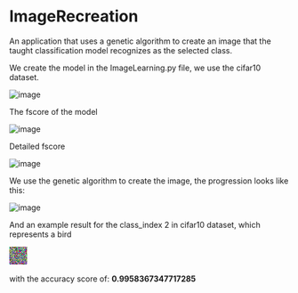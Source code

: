 ﻿# ImageRecreation
An application that uses a genetic algorithm to create an image that the taught classification model recognizes as the selected class.


We create the model in the ImageLearning.py file, we use the cifar10 dataset.

![image](https://user-images.githubusercontent.com/24419447/59567191-d1a9a580-906a-11e9-931b-9d1376ce62e4.png)


The fscore of the model

![image](https://user-images.githubusercontent.com/24419447/59567206-04ec3480-906b-11e9-84bc-73df560dc386.png)


Detailed fscore

![image](https://user-images.githubusercontent.com/24419447/59567218-1e8d7c00-906b-11e9-8724-333d4a7e0d7f.png)


We use the genetic algorithm to create the image, the progression looks like this:

![image](https://user-images.githubusercontent.com/24419447/59567228-36650000-906b-11e9-85d0-27d180332a34.png)


And an example result for the class_index 2 in cifar10 dataset, which represents a bird

![image](/result2.png)

with the accuracy score of: <b>0.9958367347717285
